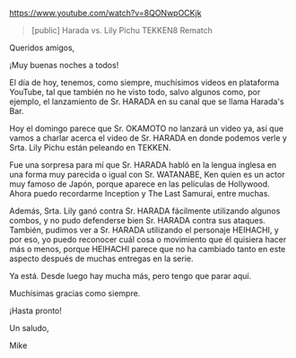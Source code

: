 https://www.youtube.com/watch?v=8QONwpOCKjk

> [public] Harada vs. Lily Pichu TEKKEN8 Rematch

Queridos amigos,

¡Muy buenas noches a todos! 

El día de hoy, tenemos, como siempre, muchísimos videos en plataforma YouTube, tal que también no he visto todo, salvo algunos como, por ejemplo, el lanzamiento de Sr. HARADA en su canal que se llama Harada's Bar.

Hoy el domingo parece que Sr. OKAMOTO no lanzará un video ya, así que vamos a charlar acerca el video de Sr. HARADA en donde podemos verle y Srta. Lily Pichu están peleando en TEKKEN.

Fue una sorpresa para mí que Sr. HARADA habló en la lengua inglesa en una forma muy parecida o igual con Sr. WATANABE, Ken quien es un actor muy famoso de Japón, porque aparece en las películas de Hollywood. Ahora puedo recordarme Inception y The Last Samurai, entre muchas. 

Además, Srta. Lily ganó contra Sr. HARADA fácilmente utilizando algunos combos, y no pudo defenderse bien Sr. HARADA contra sus ataques. También, pudimos ver a Sr. HARADA utilizando el personaje HEIHACHI, y por eso, yo puedo reconocer cuál cosa o movimiento que él quisiera hacer más o menos, porque HEIHACHI parece que no ha cambiado tanto en este aspecto después de muchas entregas en la serie.

Ya está. Desde luego hay mucha más, pero tengo que parar aquí. 

Muchísimas gracias como siempre.

¡Hasta pronto!

Un saludo,

Mike
